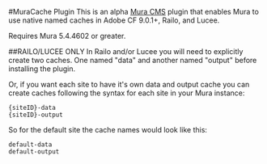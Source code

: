 #MuraCache Plugin
This is an alpha [Mura CMS](http://www.getmura.com) plugin that enables Mura to use native named caches in Adobe CF 9.0.1+, Railo, and Lucee. 

Requires Mura 5.4.4602 or greater.

##RAILO/LUCEE ONLY
In Railo and/or Lucee you will need to explicitly create two caches. One named "data" and another named "output" before installing the plugin.

Or, if you want each site to have it's own data and output cache you can create caches following the syntax for each site in your Mura instance:

```
{siteID}-data
{siteID}-output
```

So for the default site the cache names would look like this:

```
default-data
default-output
```